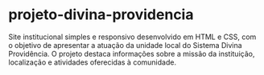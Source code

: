 # projeto-divina-providencia
Site institucional simples e responsivo desenvolvido em HTML e CSS, com o objetivo de apresentar a atuação da unidade local do Sistema Divina Providência. O projeto destaca informações sobre a missão da instituição, localização e atividades oferecidas à comunidade.
